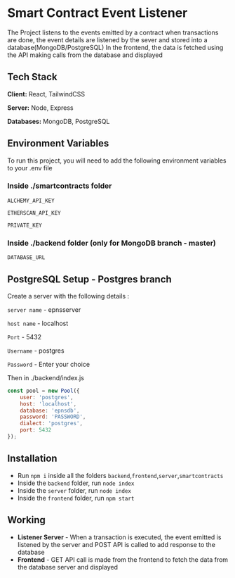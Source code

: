 
# Smart Contract Event Listener

The Project listens to the events emitted by a contract when transactions are done, the event details are listened by the sever and stored into a database(MongoDB/PostgreSQL)
In the frontend, the data is fetched using the API making calls from the database and displayed



## Tech Stack

**Client:** React, TailwindCSS

**Server:** Node, Express

**Databases:** MongoDB, PostgreSQL


## Environment Variables

To run this project, you will need to add the following environment variables to your .env file

### Inside ./smartcontracts folder
`ALCHEMY_API_KEY`

`ETHERSCAN_API_KEY`

`PRIVATE_KEY`

### Inside ./backend folder (only for MongoDB branch - master)
`DATABASE_URL`

## PostgreSQL Setup - Postgres branch

Create a server with the following details :

`server name` - epnsserver

`host name` - localhost

`Port` - 5432

`Username` - postgres

`Password` - Enter your choice

Then in ./backend/index.js

```javascript
const pool = new Pool({
	user: 'postgres',
	host: 'localhost',
	database: 'epnsdb',
	password: 'PASSWORD',
	dialect: 'postgres',
	port: 5432
});
```


## Installation

- Run ```npm i``` inside all the folders `backend`,`frontend`,`server`,`smartcontracts`
- Inside the `backend` folder, run ```node index```
- Inside the `server` folder, run ```node index```
- Inside the `frontend` folder, run ```npm start```

    
## Working

- **Listener Server** - When a transaction is executed, the event emitted is listened by the server and POST API is called to add response to the database
- **Frontend** - GET API call is made from the frontend to fetch the data from the database server and displayed

